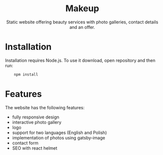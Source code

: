 <h1 align = "center" >Makeup</h1>

<p align = "center" > Static website offering beauty services with photo galleries, contact details and an offer. </p>

# Installation

Installation requires Node.js. To use it download, open repository and then run:
```bash
    npm install
```

# Features
The website has the following features:
- fully responsive design
- interactive photo gallery
- logo
- support for two languages (English and Polish)
- implementation of photos using gatsby-image
- contact form
- SEO with react helmet
